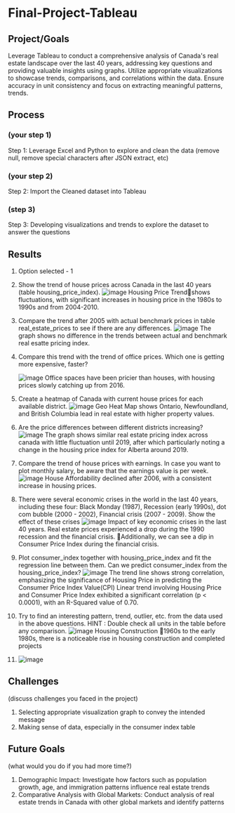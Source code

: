 # Final-Project-Tableau

## Project/Goals
Leverage Tableau to conduct a comprehensive analysis of Canada's real estate landscape over the last 40 years, addressing key questions and providing valuable insights using graphs. Utilize appropriate visualizations to showcase trends, comparisons, and correlations within the data. Ensure accuracy in unit consistency and focus on extracting meaningful patterns, trends.


## Process
### (your step 1)
Step 1: Leverage Excel and Python to explore and clean the data (remove null, remove special characters after JSON extract, etc)

### (your step 2)
Step 2: Import the Cleaned dataset into Tableau
### (step 3)
Step 3: Developing visualizations and trends to explore the dataset to answer the questions 

## Results
1. Option selected - 1
2. Show the trend of house prices across Canada in the last 40 years (table housing_price_index).
   ![image](https://github.com/PriyaGanesan2/Tableau-Project/assets/110922792/3cd0045c-cb3b-41ac-bc1c-fb622680a2ba)
   Housing Price Trendshows fluctuations, with significant increases in housing price in the 1980s to 1990s and from 2004-2010. 


3. Compare the trend after 2005 with actual benchmark prices in table real_estate_prices to see if there are any differences.
   ![image](https://github.com/PriyaGanesan2/Tableau-Project/assets/110922792/d61d7ef3-7f3a-49b9-ac07-c405c78b0b06)
    The graph shows no difference in the trends between actual and benchmark real esatte pricing index. 

4. Compare this trend with the trend of office prices. Which one is getting more expensive, faster?

   ![image](https://github.com/PriyaGanesan2/Tableau-Project/assets/110922792/36885e6a-4eea-4560-8db2-f7fb015eecb2)
   Office spaces have been pricier than houses, with housing prices slowly catching up from 2016.

   
5. Create a heatmap of Canada with current house prices for each available district.
![image](https://github.com/PriyaGanesan2/Tableau-Project/assets/110922792/a1e45b20-35e3-4208-994c-542be2729e52)
Geo Heat Map shows 
Ontario, Newfoundland, and British Columbia lead in real estate with higher property values.


6. Are the price differences between different districts increasing?
![image](https://github.com/PriyaGanesan2/Tableau-Project/assets/110922792/9674dea3-f8b6-4774-b011-ef8f10033767)
The graph shows similar real estate pricing index across canada with little fluctuation until 2019, after which particularly noting a change in the housing price index for Alberta around 2019.

7. Compare the trend of house prices with earnings. In case you want to plot monthly salary, be aware that the earnings value is per week.
![image](https://github.com/PriyaGanesan2/Tableau-Project/assets/110922792/d4427f45-4c40-4cbb-8774-0f4282d80347)
House Affordability declined after 2006, with a consistent increase in housing prices. 


8. There were several economic crises in the world in the last 40 years, including these four: Black Monday (1987), Recession (early 1990s), dot com bubble (2000 - 2002), Financial crisis (2007 - 2009). Show the effect of these crises
![image](https://github.com/PriyaGanesan2/Tableau-Project/assets/110922792/ba83c3bb-408b-4f1b-85ff-8f780fab5472)
Impact of key economic crises in the last 40 years.
Real estate prices experienced a drop during the 1990 recession and the financial crisis.
Additionally, we can see a dip in Consumer Price Index during the financial crisis.


9. Plot consumer_index together with housing_price_index and fit the regression line between them. Can we predict consumer_index from the housing_price_index?
![image](https://github.com/PriyaGanesan2/Tableau-Project/assets/110922792/b6bd89bb-9659-46d3-a8e6-3162f72fb8d4)
The trend line shows  strong correlation, emphasizing the significance of Housing Price in predicting the Consumer Price Index Value(CPI)
Linear trend involving Housing Price and Consumer Price Index exhibited a significant correlation (p < 0.0001), with an R-Squared value of 0.70.


10. Try to find an interesting pattern, trend, outlier, etc. from the data used in the above questions.
HINT : Double check all units in the table before any comparison.
![image](https://github.com/PriyaGanesan2/Tableau-Project/assets/110922792/2e812ba5-1ce6-48ac-9dbb-a29a25849e4b)
Housing Construction
1960s to the early 1980s, there is a noticeable rise in housing construction and completed projects

11. ![image](https://github.com/PriyaGanesan2/Tableau-Project/assets/110922792/744ffb35-5e97-4418-877d-27b1372293de)




## Challenges 
(discuss challenges you faced in the project)
1. Selecting appropriate visualization graph to convey the intended message
2. Making sense of data, especially in the consumer index table 


## Future Goals
(what would you do if you had more time?)
1. Demographic Impact: Investigate how factors such as population growth, age, and immigration patterns influence real estate trends
2. Comparative Analysis with Global Markets: Conduct analysis of real estate trends in Canada with other global markets and identify patterns

